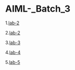 # AIML-_Batch_3
1.[lab-2](https://github.com/Vanipriya996/AIML-_Batch_3/blob/main/README.md)

2.[lab-2](https://github.com/Vanipriya996/AIML-_Batch_3/blob/main/Lab2(part%201).ipynb)

3.[lab-3](https://github.com/Vanipriya996/AIML-_Batch_3/blob/main/LAB-3.ipynb)

4.[lab-4](https://github.com/Vanipriya996/AIML-_Batch_3/blob/main/Lab-4.ipynb)

5.[lab-5](https://github.com/Vanipriya996/AIML-_Batch_3/blob/main/Lab-5.ipynb)




